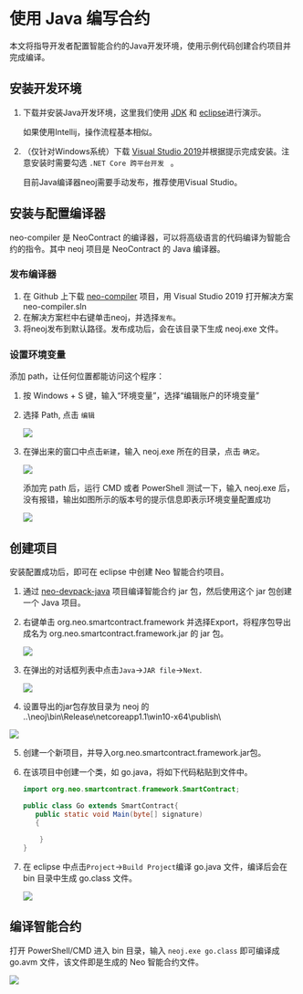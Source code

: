 # 使用 Java 编写合约

本文将指导开发者配置智能合约的Java开发环境，使用示例代码创建合约项目并完成编译。

## 安装开发环境

1. 下载并安装Java开发环境，这里我们使用 [JDK](http://www.oracle.com/technetwork/java/javase/downloads/jdk8-downloads-2133151.html) 和 [eclipse](http://www.eclipse.org/downloads/)进行演示。

   如果使用Intellij，操作流程基本相似。

2. （仅针对Windows系统）下载 [Visual Studio 2019](https://visualstudio.microsoft.com/vs/community/)并根据提示完成安装。注意安装时需要勾选 `.NET Core 跨平台开发 ` 。

   目前Java编译器neoj需要手动发布，推荐使用Visual Studio。

## 安装与配置编译器

neo-compiler 是 NeoContract 的编译器，可以将高级语言的代码编译为智能合约的指令。其中 neoj 项目是 NeoContract 的 Java 编译器。

### 发布编译器

1. 在 Github 上下载 [neo-compiler](https://github.com/neo-project/neo-compiler) 项目，用 Visual Studio 2019 打开解决方案neo-compiler.sln
2. 在解决方案栏中右键单击neoj，并选择`发布`。
3. 将neoj发布到默认路径。发布成功后，会在该目录下生成 neoj.exe 文件。

### 设置环境变量

添加 path，让任何位置都能访问这个程序：

1. 按 Windows + S 键，输入“环境变量”，选择“编辑账户的环境变量”

2. 选择 Path, 点击 ` 编辑 `

   ![](../assets/environment_variable.png)

3. 在弹出来的窗口中点击`新建`，输入 neoj.exe 所在的目录，点击 ` 确定 `。

   ![](../assets/edit_environment_variable.png)

   添加完 path 后，运行 CMD 或者 PowerShell 测试一下，输入 neoj.exe 后，没有报错，输出如图所示的版本号的提示信息即表示环境变量配置成功

   ![](../assets/2017-08-14_18-49-01.png)

## 创建项目

安装配置成功后，即可在 eclipse 中创建 Neo 智能合约项目。

1. 通过 [neo-devpack-java](https://github.com/neo-project/neo-devpack-java) 项目编译智能合约 jar 包，然后使用这个 jar 包创建一个 Java 项目。

2. 右键单击 org.neo.smartcontract.framework 并选择Export，将程序包导出成名为 org.neo.smartcontract.framework.jar 的 jar 包。

   ![](../../assets/JavaFrameworkjar-1.jpg)

3. 在弹出的对话框列表中点击`Java`->`JAR file`->`Next`.

   ![](../../assets/JavaFrameworkjar-2.jpg)

4.    设置导出的jar包存放目录为 neoj 的 ..\neoj\bin\Release\netcoreapp1.1\win10-x64\publish\ 

   ![](../assets/javaframework.png)

5. 创建一个新项目，并导入org.neo.smartcontract.framework.jar包。

6. 在该项目中创建一个类，如 go.java，将如下代码粘贴到文件中。

   ```java
   import org.neo.smartcontract.framework.SmartContract;
   
   public class Go extends SmartContract{
      public static void Main(byte[] signature)
      {
   	
       }
   }
   ```

7. 在 eclipse 中点击`Project`->`Build Project`编译 go.java 文件，编译后会在 bin 目录中生成 go.class 文件。

   ![](../assets/2017-08-16_12-13-27.png)

## 编译智能合约

打开 PowerShell/CMD 进入 bin 目录，输入 `neoj.exe go.class` 即可编译成 go.avm 文件，该文件即是生成的 Neo 智能合约文件。

![](../assets/2017-08-17_10-35-52.png)

